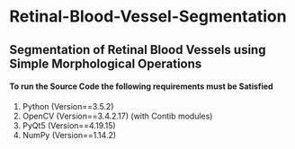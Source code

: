 # Retinal-Blood-Vessel-Segmentation
## Segmentation of Retinal Blood Vessels using Simple Morphological Operations

#### To run the Source Code the following requirements must be Satisfied

  1. Python (Version==3.5.2)
  2. OpenCV (Version==3.4.2.17) (with Contib modules)
  3. PyQt5 (Version==4.19.15)
  4. NumPy (Version==1.14.2)
